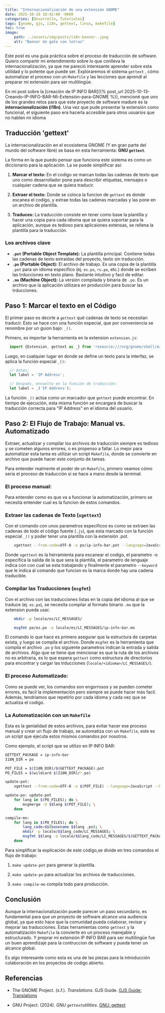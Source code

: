 ```yaml
---
title: "Internacionalización de una extensión GNOME"
date: 2025-10-16 18:42:00 -0600
categories: [Desarrollo, Tutoriales]
tags: [gnome, gjs, i18n, gettext, linux, makefile]
toc: true
image:
    path: ../assets/img/posts/i18n-banner-.jpeg
    alt: "Banner de gato con letras"
---
```


Este post es una guía práctica sobre el proceso de traducción de software. Quiero compartir mi entendimiento sobre lo que conlleva la internacionalización, ya que me pareció interesante aprender sobre esta utilidad y lo potente que puede ser. Exploraremos el sistema `gettext` , cómo automatizar el proceso con un `Makefile`  y las lecciones que aprendí al preparar mi extensión para ser multilingüe.

En mi post sobre la [creación de IP INFO BAR]({% post_url 2025-10-13-Creando-IP-INFO-BAR-Mi-Extensión-para-GNOME %}), mencioné que uno de los grandes retos para que este proyecto de software madure es la **internacionalización (i18n)**. Una vez que pude presentar la extensión como funcional, el siguiente paso era hacerla accesible para otros usuarios que no hablen mi idioma 

## Traducción 'gettext'

La internacionalización en el ecosistema GNOME (Y en gran parte del mundo del software libre) se basa en esta herramienta: **GNU `gettext`**.

La forma en la que puedo pensar que funciona este sistema es como un diccionario para la aplicación. La se puede simplificar asi:

1. **Marcar el texto:** En el codigo se marcan todas las cadenas de texto que uno como desarrollador pone para describir etiquetas, mensajes o cualquier cadena que se quiera traducir.

2. **Extraer el texto:** Donde se coloca la funcion de `gettext` es donde escanea el codigo, y extrae todas las cadenas marcadas y las pone en un archivo de plantilla.

3. **Traduces:** La traducción consiste en tener como base la plantilla y hacer una copia para cada idioma que se quiera soportar para la aplicación, aunque es tedioso para aplicaiones extensas, se rellena la plantilla para la traducción. 

### Los archivos clave 

* **`.pot` (Portable Object Template):** La plantilla principal. Contiene todas las cadenas de texto extraidas del proyecto, texto sin traducción.
* **`.po` (Portable Object):** El archivo de trabajo. Es una copia de la plantilla `.pot` para un idioma especifico (ej. `es.po`, `ru.po`,  etc.) donde se ecriben las trducciones en texto plano. Bastante intuitivo y facil de editar.
* **`.mo` (Machine Object):** La versión compilada y binaria de `.po`. Es un archivo que la aplicación utilizara en producción para buscar las trducciones.

## Paso 1: Marcar el texto en el Código

El primer paso es decirle a `gettext` qué cadenas de texto se necesitan traducir. Esto se hace con una función especial, que por conveniencia se renombre por un guion bajo: `_()`.

Primero, es importar la herramienta en la extension `extension.js`:

```javascript
  import {Extension, gettext as _} from 'resource:///org/gnome/shell/extensions/extension.js'
```

Luego, en cualquier lugar en donde se define un texto para la interfaz, se aplica la función especial `_()`:

```javascript
  // Antes:
  let label = 'IP Address';

  // Después, envuelto en la función de traducción:
  let label = _('IP Address');
```
La función `_()` actúa como un marcador que `gettext` puede encontrar. En tiempo de ejecución, esta misma función se encargará de buscar la traducción correcta para "IP Address" en el idioma del usuario.

## Paso 2: El Flujo de Trabajo: Manual vs. Automatizado

Extraer, actualizar y compilar los archivos de traducción siempre es tedioso y se cometen algunos errores, o es propenso a fallar. Lo mejor para automatizar esta tarea es utilizar un script `Makefile`, donde se convierte en archivo que puede hacer este conjunto de tareas.

Para entender realmente el poder de un `Makefile`, primero veamos cómo seria el proceso de traducción si se hace a mano desde la terminal.

### El proceso manual:

Para entender como es que va a funcionar la automatización, primero se necesita entender cual es la funcion de estos comandos.

### Extraer las cadenas de Texto (`xgettext`)

Con el comando con unos parametros especificos es como se extraen las cadenas de todo el código fuente (`.js`), que esta marcado con la función especial `_()` y poder tener una plantilla con la extensión .pot.

```bash
    xgettext --from-code=UTF-8 -o po/ip-info-bar.pot --language=JavaScript --keyword=_ extension.js prefs.js
```

Donde `xgettext` es la herramienta para escanear el codigo, el parametro -o especifica la salida de la que sera la plantilla, el parametro de lenguaje indica con con cual se esta trabajando y finalmente el parametro `--keyword` que le indica al comando que funcion es la marca donde hay una cadena traducible.

### Compilar las Traducciones (`msgfmt`)

Con el archivo con las traducciones listas en la copia del idioma al que se traduce (ej. `es.po`), se necesita compilar al formato binario `.mo` que la extension pueda usar. 

```bash
    mkdir -p locale/es/LC_MESSAGES/

    msgfmt po/es.po -o locale/es/LC_MESSAGES/ip-info-bar.mo
```

El comando lo que hace es primero asegurar que la estructura de carpetas exista, y luego se compila el archivo. Donde `msgfmt` es la herramienta que compila el archivo `.po` y los siguiente parametros indican la entrada y salida de archivos. Algo que se tiene que mencionar es que la ruta de los archivos no es arbitraria, es lo que espera `gettext` como estructura de directorios para encontrar y cargar las trducciones (`locale/<idioma>/LC_MESSAGES/`).

 ### El proceso Automatizado:

Como se puede ver, los comandos son engorrosos y se pueden cometer errores, es facil la implementación pero siempre se puede hacer más facil. Además, tendriamos que repetirlo por cada idioma y cada vez que se actualiza el codigo. 

### La Automatización con un `Makefile`

Esta es la genialidad de estos archivos, para evitar hacer ese proceso manual y crear un flujo de trabajo, se automatiza con un `Makefile`, este es un script que ejecuta estos mismos comandos por nosotros.  

Como ejemplo, el script que se utilizo en IP INFO BAR: 

```bash
GETTEXT_PACKAGE = ip-info-bar
I18N_DIR = po

POT_FILE = $(I18N_DIR)/$(GETTEXT_PACKAGE).pot
PO_FILES = $(wildcard $(I18N_DIR)/*.po)

update-pot:
	xgettext --from-code=UTF-8 -o $(POT_FILE) --language=JavaScript --keyword=_ extension.js prefs.js

update-po: update-pot
	for lang in $(PO_FILES); do \
		msgmerge -U $$lang $(POT_FILE); \
	done

compile-mo:
	for lang in $(PO_FILES); do \
		lang_code=$$(basename $$lang .po); \
		mkdir -p locale/$$lang_code/LC_MESSAGES; \
		msgfmt $$lang -o locale/$$lang_code/LC_MESSAGES/$(GETTEXT_PACKAGE).mo; \
	done
```

Para simplificar la explicación de este código,se divide en tres comandos el flujo de trabajo:

1. `make update-pot` para generar la plantilla.

2. `make update-po` para actualizar los archivos de traducciones.

3. `make compile-mo` compila todo para producción.

## Conclusión 

Aunque la internacionalización puede parecer un paso secundario, es fundamental para que un proyecto de software alcance una audiencia global, ya que esto hace que la comunidad pueda colaborar, revisar y mejorar las traducciones. Estas herramientas como `gettext` y la automatización `Makefile` la convierte en un proceso manejable y estructurado. Y preprar mi extensión IP INFO BAR para ser multilingüe fue un buen aprendizaje para la contruccion de software y pueda tener un alcance global.

Es algo interesante como esta es una de las piezas para la introducción colaboración en los proyectos de codigo abierto. 

## Referencias

* The GNOME Project. (s.f.). *Translations*. GJS Guide. [GJS Guide: Translations](https://gjs.guide/extensions/development/translations.html)

* GNU Project. (2024). *GNU `gettext`utilities*. [GNU: gettext](https://www.gnu.org/software/gettext/)
